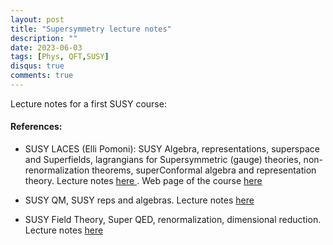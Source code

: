 ```yaml
---
layout: post
title: "Supersymmetry lecture notes"
description: ""
date: 2023-06-03
tags: [Phys, QFT,SUSY]
disqus: true
comments: true
---
```


Lecture notes for a first SUSY course: 
####  References:
- SUSY LACES (Elli Pomoni): SUSY Algebra, representations, superspace and Superfields, lagrangians for Supersymmetric (gauge) theories, non-renormalization theorems, superConformal algebra and representation theory. <!--more-->Lecture notes  <a href="https://drive.google.com/file/d/1NoFa2Wn0LsJ2fF0z03uB8zOqyej2vZ7T/view?usp=share_link"> here </a>. Web page of the course <a href="https://www.ggi.infn.it/laces/LACES18/SUSY18.html"> here </a>

- SUSY QM, SUSY reps and algebras. Lecture notes  <a href="https://drive.google.com/file/d/1onnFA8sfMurka5q_h3OAqoVytwMHK79D/view?usp=share_link"> here </a>
- SUSY Field Theory, Super QED, renormalization,  dimensional reduction. Lecture notes  <a href="https://drive.google.com/file/d/1eILfJLOOOtFZvUJBYmtFp42Yxil2B6NZ/view?usp=share_link"> here </a>
